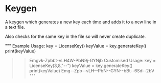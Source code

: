 # Keygen

A keygen which generates a new key each time and adds it to a new line in a text file. 

Also checks for the same key in the file so will never create duplicate.


"""
Example Usage:
key = LicenseKey()
keyValue = key.generateKey()
print(keyValue)
>>Emgvk-Zpbbt-vLH4W-PbN9j-GYNjb
Customised Usage:
key = LicenseKey(3,8,"--")
keyValue = key.generateKey()
print(keyValue)
>>Emg--Zpb--vLH--PbN--GYN--bBt--6Sd--2bV
"""
